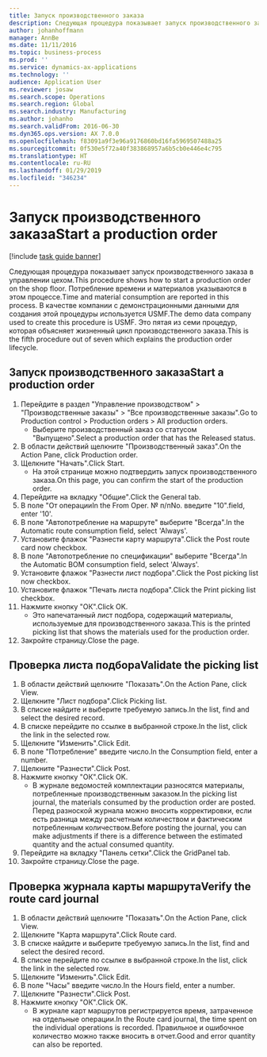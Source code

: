 ```yaml
---
title: Запуск производственного заказа
description: Следующая процедура показывает запуск производственного заказа в управлении цехом.
author: johanhoffmann
manager: AnnBe
ms.date: 11/11/2016
ms.topic: business-process
ms.prod: ''
ms.service: dynamics-ax-applications
ms.technology: ''
audience: Application User
ms.reviewer: josaw
ms.search.scope: Operations
ms.search.region: Global
ms.search.industry: Manufacturing
ms.author: johanho
ms.search.validFrom: 2016-06-30
ms.dyn365.ops.version: AX 7.0.0
ms.openlocfilehash: f83091a9f3e96a9176860bd16fa5969507488a25
ms.sourcegitcommit: 0f530e5f72a40f383868957a6b5cb0e446e4c795
ms.translationtype: HT
ms.contentlocale: ru-RU
ms.lasthandoff: 01/29/2019
ms.locfileid: "346234"
---
```

# <a name="start-a-production-order"></a><span data-ttu-id="e4111-103">Запуск производственного заказа</span><span class="sxs-lookup"><span data-stu-id="e4111-103">Start a production order</span></span>

[!include [task guide banner](../../includes/task-guide-banner.md)]

<span data-ttu-id="e4111-104">Следующая процедура показывает запуск производственного заказа в управлении цехом.</span><span class="sxs-lookup"><span data-stu-id="e4111-104">This procedure shows how to start a production order on the shop floor.</span></span> <span data-ttu-id="e4111-105">Потребление времени и материалов указываются в этом процессе.</span><span class="sxs-lookup"><span data-stu-id="e4111-105">Time and material consumption are reported in this process.</span></span> <span data-ttu-id="e4111-106">В качестве компании с демонстрационными данными для создания этой процедуры используется USMF.</span><span class="sxs-lookup"><span data-stu-id="e4111-106">The demo data company used to create this procedure is USMF.</span></span> <span data-ttu-id="e4111-107">Это пятая из семи процедур, которая объясняет жизненный цикл производственного заказа.</span><span class="sxs-lookup"><span data-stu-id="e4111-107">This is the fifth procedure out of seven which explains the production order lifecycle.</span></span>


## <a name="start-a-production-order"></a><span data-ttu-id="e4111-108">Запуск производственного заказа</span><span class="sxs-lookup"><span data-stu-id="e4111-108">Start a production order</span></span>
1. <span data-ttu-id="e4111-109">Перейдите в раздел "Управление производством" > "Производственные заказы" > "Все производственные заказы".</span><span class="sxs-lookup"><span data-stu-id="e4111-109">Go to Production control > Production orders > All production orders.</span></span>
    * <span data-ttu-id="e4111-110">Выберите производственный заказ со статусом "Выпущено".</span><span class="sxs-lookup"><span data-stu-id="e4111-110">Select a production order that has the Released status.</span></span>  
2. <span data-ttu-id="e4111-111">В области действий щелкните "Производственный заказ".</span><span class="sxs-lookup"><span data-stu-id="e4111-111">On the Action Pane, click Production order.</span></span>
3. <span data-ttu-id="e4111-112">Щелкните "Начать".</span><span class="sxs-lookup"><span data-stu-id="e4111-112">Click Start.</span></span>
    * <span data-ttu-id="e4111-113">На этой странице можно подтвердить запуск производственного заказа.</span><span class="sxs-lookup"><span data-stu-id="e4111-113">On this page, you can confirm the start of the production order.</span></span>  
4. <span data-ttu-id="e4111-114">Перейдите на вкладку "Общие".</span><span class="sxs-lookup"><span data-stu-id="e4111-114">Click the General tab.</span></span>
5. <span data-ttu-id="e4111-115">В поле "От операции</span><span class="sxs-lookup"><span data-stu-id="e4111-115">In the From Oper.</span></span> <span data-ttu-id="e4111-116">№ п/п</span><span class="sxs-lookup"><span data-stu-id="e4111-116">No.</span></span> <span data-ttu-id="e4111-117">введите "10".</span><span class="sxs-lookup"><span data-stu-id="e4111-117">field, enter '10'.</span></span>
6. <span data-ttu-id="e4111-118">В поле "Автопотребление на маршруте" выберите "Всегда".</span><span class="sxs-lookup"><span data-stu-id="e4111-118">In the Automatic route consumption field, select 'Always'.</span></span>
7. <span data-ttu-id="e4111-119">Установите флажок "Разнести карту маршрута".</span><span class="sxs-lookup"><span data-stu-id="e4111-119">Click the Post route card now checkbox.</span></span>
8. <span data-ttu-id="e4111-120">В поле "Автопотребление по спецификации" выберите "Всегда".</span><span class="sxs-lookup"><span data-stu-id="e4111-120">In the Automatic BOM consumption field, select 'Always'.</span></span>
9. <span data-ttu-id="e4111-121">Установите флажок "Разнести лист подбора".</span><span class="sxs-lookup"><span data-stu-id="e4111-121">Click the Post picking list now checkbox.</span></span>
10. <span data-ttu-id="e4111-122">Установите флажок "Печать листа подбора".</span><span class="sxs-lookup"><span data-stu-id="e4111-122">Click the Print picking list checkbox.</span></span>
11. <span data-ttu-id="e4111-123">Нажмите кнопку "OК".</span><span class="sxs-lookup"><span data-stu-id="e4111-123">Click OK.</span></span>
    * <span data-ttu-id="e4111-124">Это напечатанный лист подбора, содержащий материалы, используемые для производственного заказа.</span><span class="sxs-lookup"><span data-stu-id="e4111-124">This is the printed picking list that shows the materials used for the production order.</span></span>  
12. <span data-ttu-id="e4111-125">Закройте страницу.</span><span class="sxs-lookup"><span data-stu-id="e4111-125">Close the page.</span></span>

## <a name="validate-the-picking-list"></a><span data-ttu-id="e4111-126">Проверка листа подбора</span><span class="sxs-lookup"><span data-stu-id="e4111-126">Validate the picking list</span></span>
1. <span data-ttu-id="e4111-127">В области действий щелкните "Показать".</span><span class="sxs-lookup"><span data-stu-id="e4111-127">On the Action Pane, click View.</span></span>
2. <span data-ttu-id="e4111-128">Щелкните "Лист подбора".</span><span class="sxs-lookup"><span data-stu-id="e4111-128">Click Picking list.</span></span>
3. <span data-ttu-id="e4111-129">В списке найдите и выберите требуемую запись.</span><span class="sxs-lookup"><span data-stu-id="e4111-129">In the list, find and select the desired record.</span></span>
4. <span data-ttu-id="e4111-130">В списке перейдите по ссылке в выбранной строке.</span><span class="sxs-lookup"><span data-stu-id="e4111-130">In the list, click the link in the selected row.</span></span>
5. <span data-ttu-id="e4111-131">Щелкните "Изменить".</span><span class="sxs-lookup"><span data-stu-id="e4111-131">Click Edit.</span></span>
6. <span data-ttu-id="e4111-132">В поле "Потребление" введите число.</span><span class="sxs-lookup"><span data-stu-id="e4111-132">In the Consumption field, enter a number.</span></span>
7. <span data-ttu-id="e4111-133">Щелкните "Разнести".</span><span class="sxs-lookup"><span data-stu-id="e4111-133">Click Post.</span></span>
8. <span data-ttu-id="e4111-134">Нажмите кнопку "OК".</span><span class="sxs-lookup"><span data-stu-id="e4111-134">Click OK.</span></span>
    * <span data-ttu-id="e4111-135">В журнале ведомостей комплектации разносятся материалы, потребленные производственным заказом.</span><span class="sxs-lookup"><span data-stu-id="e4111-135">In the picking list journal, the materials consumed by the production order are posted.</span></span> <span data-ttu-id="e4111-136">Перед разноской журнала можно вносить корректировки, если есть разница между расчетным количеством и фактическим потребленным количеством.</span><span class="sxs-lookup"><span data-stu-id="e4111-136">Before posting the journal, you can make adjustments if there is a difference between the estimated quantity and the actual consumed quantity.</span></span>  
9. <span data-ttu-id="e4111-137">Перейдите на вкладку "Панель сетки".</span><span class="sxs-lookup"><span data-stu-id="e4111-137">Click the GridPanel tab.</span></span>
10. <span data-ttu-id="e4111-138">Закройте страницу.</span><span class="sxs-lookup"><span data-stu-id="e4111-138">Close the page.</span></span>

## <a name="verify-the-route-card-journal"></a><span data-ttu-id="e4111-139">Проверка журнала карты маршрута</span><span class="sxs-lookup"><span data-stu-id="e4111-139">Verify the route card journal</span></span>
1. <span data-ttu-id="e4111-140">В области действий щелкните "Показать".</span><span class="sxs-lookup"><span data-stu-id="e4111-140">On the Action Pane, click View.</span></span>
2. <span data-ttu-id="e4111-141">Щелкните "Карта маршрута".</span><span class="sxs-lookup"><span data-stu-id="e4111-141">Click Route card.</span></span>
3. <span data-ttu-id="e4111-142">В списке найдите и выберите требуемую запись.</span><span class="sxs-lookup"><span data-stu-id="e4111-142">In the list, find and select the desired record.</span></span>
4. <span data-ttu-id="e4111-143">В списке перейдите по ссылке в выбранной строке.</span><span class="sxs-lookup"><span data-stu-id="e4111-143">In the list, click the link in the selected row.</span></span>
5. <span data-ttu-id="e4111-144">Щелкните "Изменить".</span><span class="sxs-lookup"><span data-stu-id="e4111-144">Click Edit.</span></span>
6. <span data-ttu-id="e4111-145">В поле "Часы" введите число.</span><span class="sxs-lookup"><span data-stu-id="e4111-145">In the Hours field, enter a number.</span></span>
7. <span data-ttu-id="e4111-146">Щелкните "Разнести".</span><span class="sxs-lookup"><span data-stu-id="e4111-146">Click Post.</span></span>
8. <span data-ttu-id="e4111-147">Нажмите кнопку "OК".</span><span class="sxs-lookup"><span data-stu-id="e4111-147">Click OK.</span></span>
    * <span data-ttu-id="e4111-148">В журнале карт маршрутов регистрируется время, затраченное на отдельные операции.</span><span class="sxs-lookup"><span data-stu-id="e4111-148">In the Route card journal, the time spent on the individual operations is recorded.</span></span> <span data-ttu-id="e4111-149">Правильное и ошибочное количество можно также вносить в отчет.</span><span class="sxs-lookup"><span data-stu-id="e4111-149">Good and error quantity can also be reported.</span></span>  

